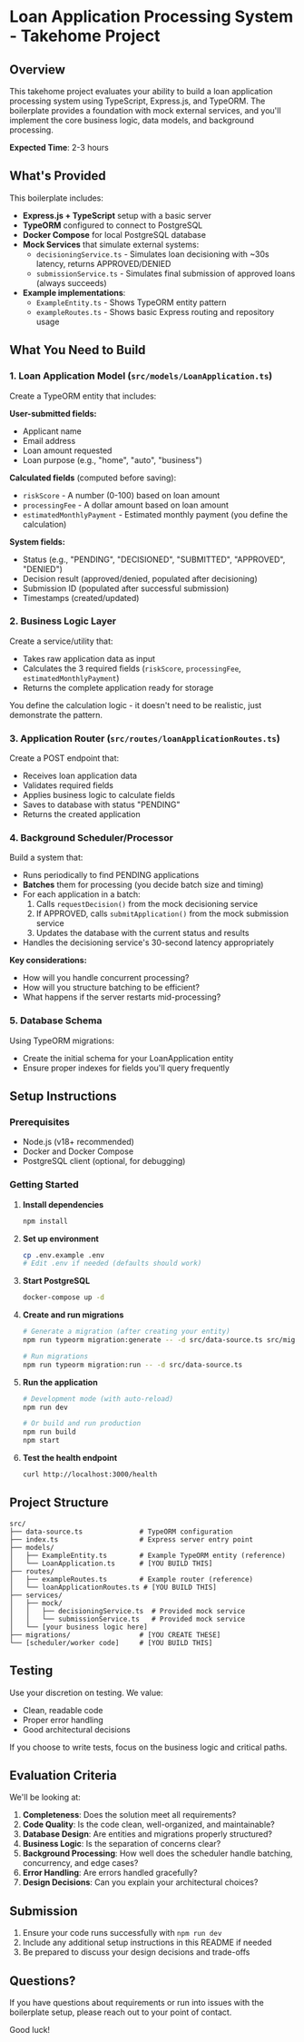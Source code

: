 # Loan Application Processing System - Takehome Project

## Overview

This takehome project evaluates your ability to build a loan application processing system using TypeScript, Express.js, and TypeORM. The boilerplate provides a foundation with mock external services, and you'll implement the core business logic, data models, and background processing.

**Expected Time**: 2-3 hours

## What's Provided

This boilerplate includes:

- **Express.js + TypeScript** setup with a basic server
- **TypeORM** configured to connect to PostgreSQL
- **Docker Compose** for local PostgreSQL database
- **Mock Services** that simulate external systems:
  - `decisioningService.ts` - Simulates loan decisioning with ~30s latency, returns APPROVED/DENIED
  - `submissionService.ts` - Simulates final submission of approved loans (always succeeds)
- **Example implementations**:
  - `ExampleEntity.ts` - Shows TypeORM entity pattern
  - `exampleRoutes.ts` - Shows basic Express routing and repository usage

## What You Need to Build

### 1. Loan Application Model (`src/models/LoanApplication.ts`)

Create a TypeORM entity that includes:

**User-submitted fields:**
- Applicant name
- Email address
- Loan amount requested
- Loan purpose (e.g., "home", "auto", "business")

**Calculated fields** (computed before saving):
- `riskScore` - A number (0-100) based on loan amount
- `processingFee` - A dollar amount based on loan amount
- `estimatedMonthlyPayment` - Estimated monthly payment (you define the calculation)

**System fields:**
- Status (e.g., "PENDING", "DECISIONED", "SUBMITTED", "APPROVED", "DENIED")
- Decision result (approved/denied, populated after decisioning)
- Submission ID (populated after successful submission)
- Timestamps (created/updated)

### 2. Business Logic Layer

Create a service/utility that:
- Takes raw application data as input
- Calculates the 3 required fields (`riskScore`, `processingFee`, `estimatedMonthlyPayment`)
- Returns the complete application ready for storage

You define the calculation logic - it doesn't need to be realistic, just demonstrate the pattern.

### 3. Application Router (`src/routes/loanApplicationRoutes.ts`)

Create a POST endpoint that:
- Receives loan application data
- Validates required fields
- Applies business logic to calculate fields
- Saves to database with status "PENDING"
- Returns the created application

### 4. Background Scheduler/Processor

Build a system that:
- Runs periodically to find PENDING applications
- **Batches** them for processing (you decide batch size and timing)
- For each application in a batch:
  1. Calls `requestDecision()` from the mock decisioning service
  2. If APPROVED, calls `submitApplication()` from the mock submission service
  3. Updates the database with the current status and results
- Handles the decisioning service's 30-second latency appropriately

**Key considerations:**
- How will you handle concurrent processing?
- How will you structure batching to be efficient?
- What happens if the server restarts mid-processing?

### 5. Database Schema

Using TypeORM migrations:
- Create the initial schema for your LoanApplication entity
- Ensure proper indexes for fields you'll query frequently

## Setup Instructions

### Prerequisites
- Node.js (v18+ recommended)
- Docker and Docker Compose
- PostgreSQL client (optional, for debugging)

### Getting Started

1. **Install dependencies**
   ```bash
   npm install
   ```

2. **Set up environment**
   ```bash
   cp .env.example .env
   # Edit .env if needed (defaults should work)
   ```

3. **Start PostgreSQL**
   ```bash
   docker-compose up -d
   ```

4. **Create and run migrations**
   ```bash
   # Generate a migration (after creating your entity)
   npm run typeorm migration:generate -- -d src/data-source.ts src/migrations/InitialSchema

   # Run migrations
   npm run typeorm migration:run -- -d src/data-source.ts
   ```

5. **Run the application**
   ```bash
   # Development mode (with auto-reload)
   npm run dev

   # Or build and run production
   npm run build
   npm start
   ```

6. **Test the health endpoint**
   ```bash
   curl http://localhost:3000/health
   ```

## Project Structure

```
src/
├── data-source.ts              # TypeORM configuration
├── index.ts                    # Express server entry point
├── models/
│   ├── ExampleEntity.ts        # Example TypeORM entity (reference)
│   └── LoanApplication.ts      # [YOU BUILD THIS]
├── routes/
│   ├── exampleRoutes.ts        # Example router (reference)
│   └── loanApplicationRoutes.ts # [YOU BUILD THIS]
├── services/
│   ├── mock/
│   │   ├── decisioningService.ts  # Provided mock service
│   │   └── submissionService.ts   # Provided mock service
│   └── [your business logic here]
├── migrations/                 # [YOU CREATE THESE]
└── [scheduler/worker code]     # [YOU BUILD THIS]
```

## Testing

Use your discretion on testing. We value:
- Clean, readable code
- Proper error handling
- Good architectural decisions

If you choose to write tests, focus on the business logic and critical paths.

## Evaluation Criteria

We'll be looking at:

1. **Completeness**: Does the solution meet all requirements?
2. **Code Quality**: Is the code clean, well-organized, and maintainable?
3. **Database Design**: Are entities and migrations properly structured?
4. **Business Logic**: Is the separation of concerns clear?
5. **Background Processing**: How well does the scheduler handle batching, concurrency, and edge cases?
6. **Error Handling**: Are errors handled gracefully?
7. **Design Decisions**: Can you explain your architectural choices?

## Submission

1. Ensure your code runs successfully with `npm run dev`
2. Include any additional setup instructions in this README if needed
3. Be prepared to discuss your design decisions and trade-offs

## Questions?

If you have questions about requirements or run into issues with the boilerplate setup, please reach out to your point of contact.

Good luck!
